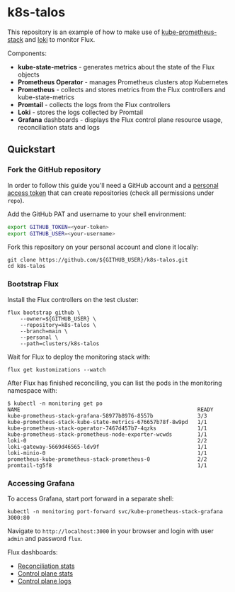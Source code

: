 # k8s-talos

This repository is an example of how to make use of
[kube-prometheus-stack](https://github.com/prometheus-community/helm-charts/tree/main/charts/kube-prometheus-stack)
and
[loki](https://github.com/grafana/loki/tree/main/production/helm/loki)
to monitor Flux.

Components:

* **kube-state-metrics** - generates metrics about the state of the Flux objects
* **Prometheus Operator** - manages Prometheus clusters atop Kubernetes
* **Prometheus** - collects and stores metrics from the Flux controllers and kube-state-metrics
* **Promtail** - collects the logs from the Flux controllers
* **Loki** - stores the logs collected by Promtail
* **Grafana** dashboards - displays the Flux control plane resource usage, reconciliation stats and logs

## Quickstart

### Fork the GitHub repository

In order to follow this guide you'll need a GitHub account and a
[personal access token](https://help.github.com/en/github/authenticating-to-github/creating-a-personal-access-token-for-the-command-line)
that can create repositories (check all permissions under `repo`).

Add the GitHub PAT and username to your shell environment:

```sh
export GITHUB_TOKEN=<your-token>
export GITHUB_USER=<your-username>
```

Fork this repository on your personal account and clone it locally:

```shell
git clone https://github.com/${GITHUB_USER}/k8s-talos.git
cd k8s-talos
```

### Bootstrap Flux

Install the Flux controllers on the test cluster:

```shell
flux bootstrap github \
    --owner=${GITHUB_USER} \
    --repository=k8s-talos \
    --branch=main \
    --personal \
    --path=clusters/k8s-talos
```

Wait for Flux to deploy the monitoring stack with:

```shell
flux get kustomizations --watch
```

After Flux has finished reconciling, you can list the pods in the monitoring namespace with:

```console
$ kubectl -n monitoring get po
NAME                                                        READY
kube-prometheus-stack-grafana-58977b8976-8557b              3/3
kube-prometheus-stack-kube-state-metrics-676657b78f-8w9pd   1/1
kube-prometheus-stack-operator-7467d457b7-4qzks             1/1
kube-prometheus-stack-prometheus-node-exporter-wcwds        1/1
loki-0                                                      2/2
loki-gateway-5669d46565-ldv9f                               1/1
loki-minio-0                                                1/1
prometheus-kube-prometheus-stack-prometheus-0               2/2
promtail-tg5f8                                              1/1
```

### Accessing Grafana

To access Grafana, start port forward in a separate shell:

```shell
kubectl -n monitoring port-forward svc/kube-prometheus-stack-grafana  3000:80
```

Navigate to `http://localhost:3000` in your browser and login with user `admin` and password `flux`.

Flux dashboards:
- [Reconciliation stats](http://localhost:3000/d/flux-cluster/flux-cluster-stats)
- [Control plane stats](http://localhost:3000/d/flux-control-plane/flux-control-plane)
- [Control plane logs](http://localhost:3000/d/flux-logs/flux-logs)
